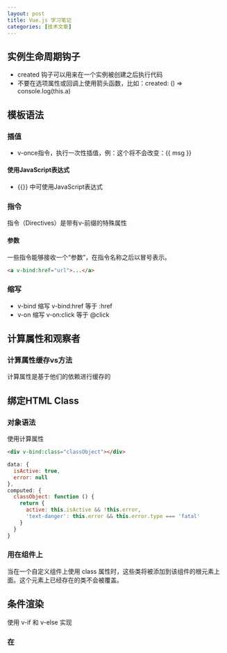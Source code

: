 ```yaml
---
layout: post
title: Vue.js 学习笔记
categories: [技术文章]
---
```


## 实例生命周期钩子

* created 钩子可以用来在一个实例被创建之后执行代码
* 不要在选项属性或回调上使用箭头函数，比如：created: () =>
  console.log(this.a)

## 模板语法

### 插值

* v-once指令，执行一次性插值，例：<span v-once>这个将不会改变：{{ msg
  }}</span>

#### 使用JavaScript表达式

* {{}} 中可使用JavaScript表达式

### 指令

指令（Directives）是带有v-前缀的特殊属性

#### 参数

一些指令能够接收一个“参数”，在指令名称之后以冒号表示。

```html
<a v-bind:href="url">...</a>
```

### 缩写

* v-bind 缩写 v-bind:href 等于 :href
* v-on 缩写 v-on:click 等于 @click

## 计算属性和观察者

### 计算属性缓存vs方法

计算属性是基于他们的依赖进行缓存的

## 绑定HTML Class

### 对象语法

使用计算属性

```html
<div v-bind:class="classObject"></div>
```


```js
data: {
  isActive: true,
  error: null
},
computed: {
  classObject: function () {
    return {
      active: this.isActive && !this.error,
      'text-danger': this.error && this.error.type === 'fatal'
    }
  }
}
```

### 用在组件上

当在一个自定义组件上使用 class 属性时，这些类将被添加到该组件的根元素上面。这个元素上已经存在的类不会被覆盖。

## 条件渲染

使用 v-if 和 v-else 实现

### 在 <template> 元素上使用 v-if 条件渲染分组

可以把一个 <template> 元素当做不可见的包裹元素，并在上面使用 v-if。最终的渲染结果将不包含 <template> 元素。

### v-else 和 v-else-if

v-else-if 2.1.0版新增

### v-show

与v-if不同的是带有 v-show 的元素始终会被渲染并保留在 DOM 中。v-show 只是简单地切换元素的 CSS 属性 display。

### v-if vs v-show

一般来说，v-if 有更高的切换开销，而 v-show 有更高的初始渲染开销。因此，如果需要非常频繁地切换，则使用 v-show 较好；如果在运行时条件很少改变，则使用 v-if 较好。

### v-if 与 v-for 一起使用

当 v-if 与 v-for 一起使用时，v-for 具有比 v-if 更高的优先级。
